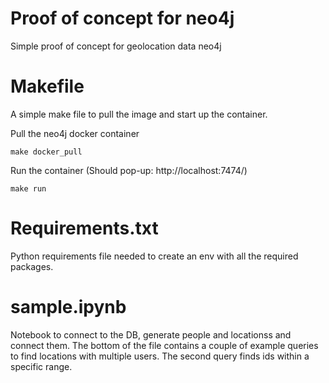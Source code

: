 # Proof of concept for neo4j 

Simple proof of concept for geolocation data neo4j

# Makefile 

A simple make file to pull the image and start up the container.


Pull the neo4j docker container 
```
make docker_pull
```

Run the container (Should pop-up: http://localhost:7474/)
```
make run 
```

# Requirements.txt 

Python requirements file needed to create an env with all the required packages.

# sample.ipynb
Notebook to connect to the DB, generate people and locationss and connect them. 
The bottom of the file contains a couple of example queries to find locations with multiple 
users.  The second query finds ids within a specific range. 
